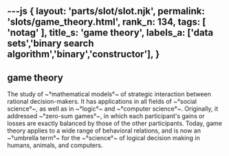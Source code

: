 ---js
{
  layout: 'parts/slot/slot.njk',
  permalink: 'slots/game_theory.html',
  rank_n: 134,
  tags: [ 'notag' ],
  title_s: 'game theory',
  labels_a: ['data sets','binary search algorithm','binary','constructor'],
}
---
## game theory

The study of ~°mathematical models°~ of strategic interaction between rational decision-makers. It has applications in all fields of ~°social science°~, as well as in ~°logic°~ and ~°computer science°~. Originally, it addressed ~°zero-sum games°~, in which each participant's gains or losses are exactly balanced by those of the other participants. Today, game theory applies to a wide range of behavioral relations, and is now an ~°umbrella term°~ for the ~°science°~ of logical decision making in humans, animals, and computers.
